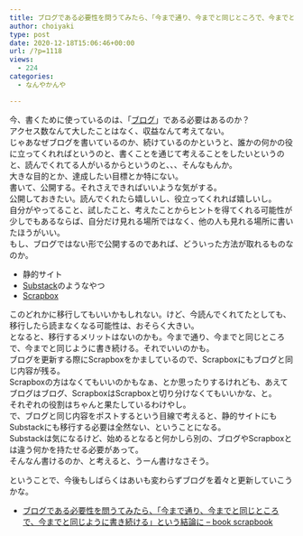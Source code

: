 ```yaml
---
title: ブログである必要性を問うてみたら、「今まで通り、今までと同じところで、今までと同じように書き続ける」という結論に
author: choiyaki
type: post
date: 2020-12-18T15:06:46+00:00
url: /?p=1118
views:
  - 224
categories:
  - なんやかんや

---
```

今、書くために使っているのは、「[ブログ][1]」である必要はあるのか？  
アクセス数なんて大したことはなく、収益なんて考えてない。  
じゃあなぜブログを書いているのか、続けているのかというと、誰かの何かの役に立ってくれればというのと、書くことを通じて考えることをしたいというのと、読んでくれてる人がいるからというのと、、、そんなもんか。  
大きな目的とか、達成したい目標とか特にない。  
書いて、公開する。それさえできればいいような気がする。  
公開しておきたい。読んでくれたら嬉しいし、役立ってくれれば嬉しいし。  
自分がやってること、試したこと、考えたことからヒントを得てくれる可能性が少しでもあるならば、自分だけ見れる場所ではなく、他の人も見れる場所に書いたほうがいい。  
もし、ブログではない形で公開するのであれば、どういった方法が取れるものなのか。

  * 静的サイト
  * [Substack][2]のようなやつ
  * [Scrapbox][3]

このどれかに移行してもいいかもしれない。けど、今読んでくれてたとしても、移行したら読まなくなる可能性は、おそらく大きい。  
となると、移行するメリットはないのかも。今まで通り、今までと同じところで、今までと同じように書き続ける。それでいいのかも。  
ブログを更新する際にScrapboxをかましているので、Scrapboxにもブログと同じ内容が残る。  
Scrapboxの方はなくてもいいのかもなぁ、とか思ったりするけれども、あえてブログはブログ、ScrapboxはScrapboxと切り分けなくてもいいかな、と。  
それぞれの役割はちゃんと果たしているわけやし。  
で、ブログと同じ内容をポストするという目線で考えると、静的サイトにもSubstackにも移行する必要は全然ない、ということになる。  
Substackは気になるけど、始めるとなると何かしら別の、ブログやScrapboxとは違う何かを持たせる必要があって。  
そんなん書けるのか、と考えると、うーん書けなさそう。

ということで、今後もしばらくはあいも変わらずブログを着々と更新していこうかな。

  * [ブログである必要性を問うてみたら、「今まで通り、今までと同じところで、今までと同じように書き続ける」という結論に &#8211; book scrapbook][4]

 [1]: https://scrapbox.io/choiyaki-hondana/%E3%83%96%E3%83%AD%E3%82%B0
 [2]: https://scrapbox.io/choiyaki-hondana/Substack
 [3]: https://scrapbox.io/choiyaki-hondana/Scrapbox
 [4]: https://scrapbox.io/choiyaki-hondana/%E3%83%95%E3%82%99%E3%83%AD%E3%82%AF%E3%82%99%E3%81%A6%E3%82%99%E3%81%82%E3%82%8B%E5%BF%85%E8%A6%81%E6%80%A7%E3%82%92%E5%95%8F%E3%81%86%E3%81%A6%E3%81%BF%E3%81%9F%E3%82%89%E3%80%81%E3%80%8C%E4%BB%8A%E3%81%BE%E3%81%A6%E3%82%99%E9%80%9A%E3%82%8A%E3%80%81%E4%BB%8A%E3%81%BE%E3%81%A6%E3%82%99%E3%81%A8%E5%90%8C%E3%81%97%E3%82%99%E3%81%A8%E3%81%93%E3%82%8D%E3%81%A6%E3%82%99%E3%80%81%E4%BB%8A%E3%81%BE%E3%81%A6%E3%82%99%E3%81%A8%E5%90%8C%E3%81%97%E3%82%99%E3%82%88%E3%81%86%E3%81%AB%E6%9B%B8%E3%81%8D%E7%B6%9A%E3%81%91%E3%82%8B%E3%80%8D%E3%81%A8%E3%81%84%E3%81%86%E7%B5%90%E8%AB%96%E3%81%AB